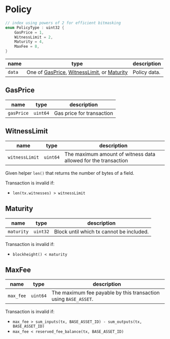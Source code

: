 # Policy

```c++
// index using powers of 2 for efficient bitmasking
enum PolicyType : uint32 {
    GasPrice = 1,
    WitnessLimit = 2,
    Maturity = 4,
    MaxFee = 8,
}
```

| name   | type                                                                                  | description  |
|--------|---------------------------------------------------------------------------------------|--------------|
| `data` | One of [GasPrice](#gasprice), [WitnessLimit](#witnesslimit), or [Maturity](#maturity) | Policy data. |

## GasPrice

| name       | type     | description               |
|------------|----------|---------------------------|
| `gasPrice` | `uint64` | Gas price for transaction |

## WitnessLimit

| name           | type     | description                                                    |
|----------------|----------|----------------------------------------------------------------|
| `witnessLimit` | `uint64` | The maximum amount of witness data allowed for the transaction |

Given helper `len()` that returns the number of bytes of a field.

Transaction is invalid if:

- `len(tx.witnesses) > witnessLimit`

## Maturity

| name       | type     | description                              |
|------------|----------|------------------------------------------|
| `maturity` | `uint32` | Block until which tx cannot be included. |

Transaction is invalid if:

- `blockheight() < maturity`

## MaxFee

| name      | type     | description                                                     |
|-----------|----------|-----------------------------------------------------------------|
| `max_fee` | `uint64` | The maximum fee payable by this transaction using `BASE_ASSET`. |

Transaction is invalid if:

- `max_fee > sum_inputs(tx, BASE_ASSET_ID) - sum_outputs(tx, BASE_ASSET_ID)`
- `max_fee < reserved_fee_balance(tx, BASE_ASSET_ID)`
